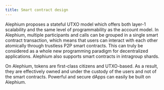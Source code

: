```yaml
---
title: Smart contract design
---
```


Alephium proposes a stateful UTXO model which offers both layer-1 scalability and the same level of programmability as the account model. In Alephium, multiple participants and calls can be grouped in a single smart contract transaction, which means that users can interact with each other atomically through trustless P2P smart contracts. This can truly be considered as a whole new programming paradigm for decentralized applications.
Alephium also supports smart contracts in intragroup shards.

On Alephium, tokens are first-class citizens and UTXO-based. As a result, they are effectively owned and under the custody of the users and not of the smart contracts. Powerful and secure dApps can easily be built on Alephium.
